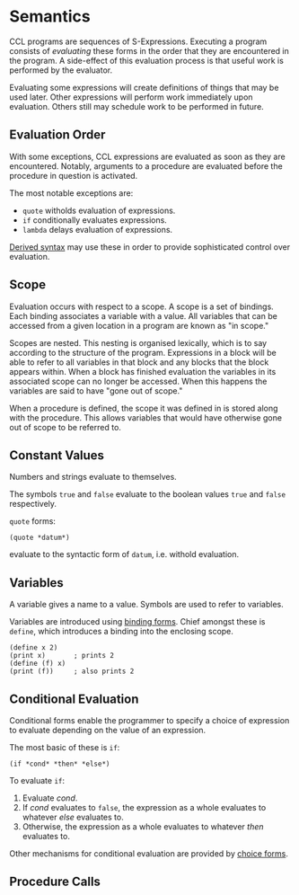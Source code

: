 Semantics
=========

CCL programs are sequences of S-Expressions. Executing a program consists of 
*evaluating* these forms in the order that they are encountered in the program.
A side-effect of this evaluation process is that useful work is performed by the
evaluator.

Evaluating some expressions will create definitions of things that may be used
later. Other expressions will perform work immediately upon evaluation. Others
still may schedule work to be performed in future.

Evaluation Order
----------------

With some exceptions, CCL expressions are evaluated as soon as they are 
encountered. Notably, arguments to a procedure are evaluated before the
procedure in question is activated.

The most notable exceptions are:

* `quote` witholds evaluation of expressions.
* `if` conditionally evaluates expressions.
* `lambda` delays evaluation of expressions.

[Derived syntax](syntax.md#derived-syntax) may use these in order to provide
sophisticated control over evaluation.

Scope
-----

Evaluation occurs with respect to a scope. A scope is a set of bindings. Each
binding associates a variable with a value. All variables that can be accessed
from a given location in a program are known as "in scope."

Scopes are nested. This nesting is organised lexically, which is to say 
according to the structure of the program. Expressions in a block will be able
to refer to all variables in that block and any blocks that the block appears
within. When a block has finished evaluation the variables in its associated 
scope can no longer be accessed. When this happens the variables are said to
have "gone out of scope."

When a procedure is defined, the scope it was defined in is stored along with
the procedure. This allows variables that would have otherwise gone out of scope
to be referred to.

Constant Values
---------------

Numbers and strings evaluate to themselves.

The symbols `true` and `false` evaluate to the boolean values `true` and `false`
respectively.

`quote` forms:

	(quote *datum*)

evaluate to the syntactic form of `datum`, i.e. withold evaluation.

Variables
---------

A variable gives a name to a value. Symbols are used to refer to variables.

Variables are introduced using [binding forms](lib.md#binding-forms). Chief 
amongst these is `define`, which introduces a binding into the enclosing scope.

	(define x 2)
	(print x)       ; prints 2
	(define (f) x)
	(print (f))     ; also prints 2

Conditional Evaluation
----------------------

Conditional forms enable the programmer to specify a choice of expression to
evaluate depending on the value of an expression.

The most basic of these is `if`:

    (if *cond* *then* *else*)
    
To evaluate `if`:

1. Evaluate *cond*.
2. If *cond* evaluates to `false`, the expression as a whole evaluates to 
   whatever *else* evaluates to.
3. Otherwise, the expression as a whole evaluates to whatever *then* evaluates
   to.

Other mechanisms for conditional evaluation are provided by 
[choice forms](lib.md#choice-forms).

Procedure Calls
---------------



